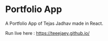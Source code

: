 # Portfolio App
A Portfolio App of Tejas Jadhav made in React.

Run live here : https://teeejaey.github.io/
